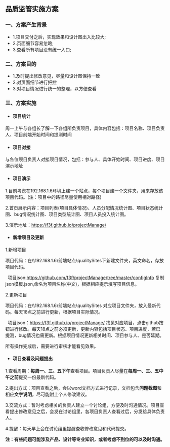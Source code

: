 ## 品质监管实施方案

### 一、方案产生背景
* 1.项目交付之后，实现效果和设计图出入比较大;
* 2.页面细节容易忽略;
* 3.查看所有项目没有统一入口;

### 二、方案目的
* 1.及时提出修改意见，尽量和设计图保持一致
* 2.对页面细节进行把控
* 3.对项目情况进行统一的整理，以方便查看

### 三、方案实施

  * #### 项目统计
   周一上午与各组长了解一下各组所负责项目，具体内容包括：项目名称、项目负责人、项目前端开始时间和提测时间

  * #### 项目对接
   与各位项目负责人对接项目情况，包括：参与人、具体开始时间、项目进度、项目演示地址

  * #### 项目演示
   1.目前考虑在192.168.1.6环境上建一个站点，每个项目建一个文件夹，用来存放该项目代码。(注：项目中的路径尽量使用相对路径)

   2.首页展示内容：项目列表(项目具体情况)、人员分配情况统计图、项目状态统计图、bug情况统计图、项目类型统计图、项目人员投入统计图。

   3.演示地址：https://f3f.github.io/projectManage/

  * #### 新增项目及更新
   1.新增项目

   项目代码：在\\\192.168.1.6\前端站点\qualitySites下新建文件夹，英文命名，存放项目代码。

   项目json:https://github.com/f3f/projectManage/tree/master/configInfo 复制json模板.json,命名为项目名称(中文)，根据相应提示填写项目信息。

   2.更新项目

   项目代码：在\\\192.168.1.6\前端站点\qualitySites 对应项目文件夹，放入最新代码。每天18点之前进行更新，根据项目实际情况。

   项目json：https://f3f.github.io/projectManage/ 找见对应项目，点击github按钮进行修改。每天18点之前必须更新，更新内容包括项目状态、项目进度，若已提测，bug情况也需更新。根据项目情况更新相关时间、项目参与人、是否延期。

  所有操作完成后，需要进行审核才能看见效果。

  * #### 项目查看及问题提出
   1.查看周期：**每周一、三、五下午**查看项目。项目负责人尽量在**每周一、三、五中午之前**提交一份最新代码。

   2.提出方式：项目查看之后，会以word文档方式进行记录，文档包含**问题截图**和相应**文字说明**，尽可能附上个人修改建议。

   3.交流方式：暂时考虑相关的负责人建立一个讨论组，方便及时沟通情况。项目查看提出修改意见之后，会发在讨论组里，各项目负责人查看过后，分发给具体负责人。

   4.提醒：每天早上会在讨论组里提醒查收修改意见和代码提交。

   **注：有些问题可能涉及产品、设计等专业知识，或者考虑不到位的可以及时沟通。**
